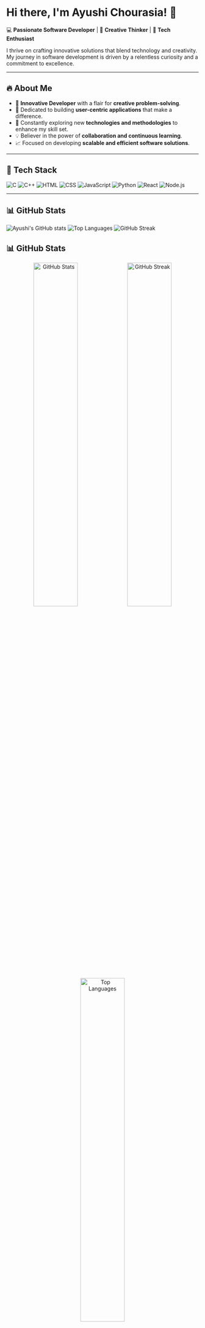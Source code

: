 # Hi there, I'm Ayushi Chourasia! 👋

💻 **Passionate Software Developer** | 🎨 **Creative Thinker** | 🚀 **Tech Enthusiast**

I thrive on crafting innovative solutions that blend technology and creativity. My journey in software development is driven by a relentless curiosity and a commitment to excellence.

---

## 🔥 About Me

- 🌟 **Innovative Developer** with a flair for **creative problem-solving**.
- 🎯 Dedicated to building **user-centric applications** that make a difference.
- 🧠 Constantly exploring new **technologies and methodologies** to enhance my skill set.
- 💡 Believer in the power of **collaboration and continuous learning**.
- 📈 Focused on developing **scalable and efficient software solutions**.

---

## 🚀 Tech Stack

![C](https://img.shields.io/badge/C-A8B9CC?style=flat&logo=c&logoColor=white)
![C++](https://img.shields.io/badge/C++-00599C?style=flat&logo=c%2B%2B&logoColor=white)
![HTML](https://img.shields.io/badge/HTML-E34F26?style=flat&logo=html5&logoColor=white)
![CSS](https://img.shields.io/badge/CSS-1572B6?style=flat&logo=css3&logoColor=white)
![JavaScript](https://img.shields.io/badge/JavaScript-F7DF1E?style=flat&logo=javascript&logoColor=black)
![Python](https://img.shields.io/badge/Python-3776AB?style=flat&logo=python&logoColor=white)
![React](https://img.shields.io/badge/React-61DAFB?style=flat&logo=react&logoColor=black)
![Node.js](https://img.shields.io/badge/Node.js-339933?style=flat&logo=nodedotjs&logoColor=white)

---

## 📊 GitHub Stats

![Ayushi's GitHub stats](https://github-readme-stats.vercel.app/api?username=ayushi-chourasia&show_icons=true&theme=radical)
![Top Languages](https://github-readme-stats.vercel.app/api/top-langs/?username=ayushi-chourasia&layout=compact&theme=radical)
![GitHub Streak](https://streak-stats.demolab.com/?user=ayushi-chourasia&theme=radical)

## 📊 GitHub Stats

<div align="center">
  <img src="https://github-readme-stats.vercel.app/api?username=AyushiC6&show_icons=true&theme=radical" width="48%" alt="GitHub Stats" />
  <img src="https://streak-stats.demolab.com/?user=AyushiC6&theme=radical" width="48%" alt="GitHub Streak" />
</div>

<div align="center">
  <img src="https://github-readme-stats.vercel.app/api/top-langs/?username=AyushiC6&layout=compact&theme=radical" width="48%" alt="Top Languages" />
</div>


---

## 🌱 Aspirations & Goals

- 🏆 Aim to become a **leading software engineer** specializing in **full-stack development**.
- 🌐 Passionate about contributing to **open-source projects** and engaging with the developer community.
- 🔥 Eager to master **cutting-edge technologies** and apply them to real-world challenges.
- 🚀 Committed to building **inclusive and accessible applications** that serve diverse user needs.
- 🎯 Aspiring to join a **forward-thinking tech company** that values **innovation and creativity**.

---

## 🔗 Connect With Me

[![LinkedIn](https://img.shields.io/badge/LinkedIn-0077B5?style=flat&logo=linkedin&logoColor=white)](https://linkedin.com/in/ayushi-chourasia)
[![GitHub](https://img.shields.io/badge/GitHub-181717?style=flat&logo=github&logoColor=white)](https://github.com/ayushi-chourasia)

---

💡 *"Embracing technology to create, innovate, and inspire."*
